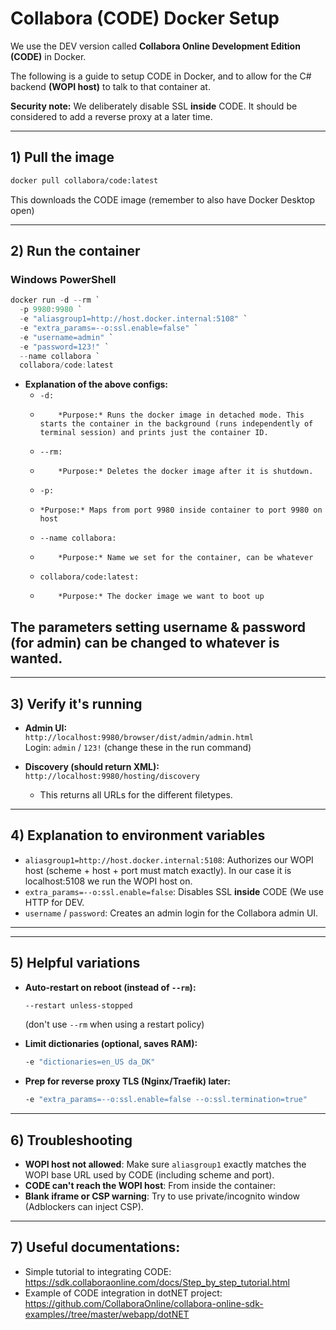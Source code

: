 # Collabora (CODE) Docker Setup

We use the DEV version called **Collabora Online Development Edition (CODE)** in Docker.

The following is a guide to setup CODE in Docker, and to allow for the C# backend **(WOPI host)** to talk to that container at.

**Security note:** We deliberately disable SSL **inside** CODE. It should be considered to add a reverse proxy at a later time.

---

## 1) Pull the image

```bash
docker pull collabora/code:latest
```
This downloads the CODE image (remember to also have Docker Desktop open) 

---

## 2) Run the container

### Windows PowerShell
```powershell
docker run -d --rm `
  -p 9980:9980 `
  -e "aliasgroup1=http://host.docker.internal:5108" `
  -e "extra_params=--o:ssl.enable=false" `
  -e "username=admin" `
  -e "password=123!" `
  --name collabora `
  collabora/code:latest
```
- **Explanation of the above configs:**
  - `-d:`
  -         *Purpose:* Runs the docker image in detached mode. This starts the container in the background (runs independently of terminal session) and prints just the container ID.
  - `--rm:`
  -         *Purpose:* Deletes the docker image after it is shutdown.
  - `-p:`
  -     *Purpose:* Maps from port 9980 inside container to port 9980 on host
  - `--name collabora:`
  -         *Purpose:* Name we set for the container, can be whatever
  - `collabora/code:latest:`
  -         *Purpose:* The docker image we want to boot up
  
## The parameters setting username & password (for admin) can be changed to whatever is wanted.

---

## 3) Verify it's running

- **Admin UI:**  
  `http://localhost:9980/browser/dist/admin/admin.html`  
  Login: `admin` / `123!` (change these in the run command)

- **Discovery (should return XML):**  
  `http://localhost:9980/hosting/discovery`
  - This returns all URLs for the different filetypes.

---

## 4) Explanation to environment variables

- `aliasgroup1=http://host.docker.internal:5108`: Authorizes our WOPI host (scheme + host + port must match exactly). In our case it is localhost:5108 we run the WOPI host on. 
- `extra_params=--o:ssl.enable=false`: Disables SSL **inside** CODE (We use HTTP for DEV.
- `username` / `password`: Creates an admin login for the Collabora admin UI.

---

---

## 5) Helpful variations

- **Auto-restart on reboot (instead of `--rm`):**
  ```bash
  --restart unless-stopped
  ```
  (don't use `--rm` when using a restart policy)

- **Limit dictionaries (optional, saves RAM):**
  ```bash
  -e "dictionaries=en_US da_DK"
  ```

- **Prep for reverse proxy TLS (Nginx/Traefik) later:**
  ```bash
  -e "extra_params=--o:ssl.enable=false --o:ssl.termination=true"
  ```

---

## 6) Troubleshooting

- **WOPI host not allowed**: Make sure `aliasgroup1` exactly matches the WOPI base URL used by CODE (including scheme and port).
- **CODE can't reach the WOPI host**: From inside the container:
- **Blank iframe or CSP warning**: Try to use private/incognito window (Adblockers can inject CSP).

---

## 7) Useful documentations:
- Simple tutorial to integrating CODE: https://sdk.collaboraonline.com/docs/Step_by_step_tutorial.html 
- Example of CODE integration in dotNET project: https://github.com/CollaboraOnline/collabora-online-sdk-examples//tree/master/webapp/dotNET 